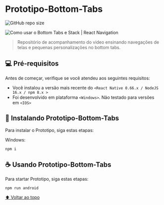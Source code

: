 # Prototipo-Bottom-Tabs

<!---Esses são exemplos. Veja https://shields.io para outras pessoas ou para personalizar este conjunto de escudos. Você pode querer incluir dependências, status do projeto e informações de licença aqui--->

![GitHub repo size](https://img.shields.io/github/repo-size/iuricode/README-template?style=for-the-badge)

<img src="https://i.ibb.co/DLg9D73/Laboratorio-Do-Dev-Navigation.jpg" alt="Como usar o Bottom Tabs e Stack | React Navigation">

> Repositório de acompanhamento do video ensinando navegações de telas e pequenas personalizações no bottom tabs.

## 💻 Pré-requisitos

Antes de começar, verifique se você atendeu aos seguintes requisitos:
<!---Estes são apenas requisitos de exemplo. Adicionar, duplicar ou remover conforme necessário--->
* Você instalou a versão mais recente do `<React Native 0.66.x / NodeJS 16.x / npm 8.x >`
* Foi desenvolvido em plataforma `<Windows>`. Não testado para versões em `<IOS>`

## 🚀 Instalando Prototipo-Bottom-Tabs

Para instalar o Prototipo, siga estas etapas:

Windows:
```
npm i
```

## ☕ Usando Prototipo-Bottom-Tabs

Para startar Prototipo, siga estas etapas:

```
npm run android
```


[⬆ Voltar ao topo](#nome-do-projeto)<br>
